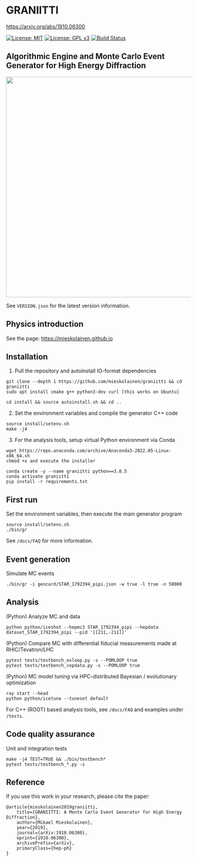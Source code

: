 # GRANIITTI
https://arxiv.org/abs/1910.06300

[![License: MIT](https://img.shields.io/badge/License-MIT-yellow.svg)](https://opensource.org/licenses/MIT)
[![License: GPL v3](https://img.shields.io/badge/License-GPLv3-blue.svg)](https://www.gnu.org/licenses/gpl-3.0)
[![Build Status](https://github.com/mieskolainen/graniitti/actions/workflows/graniitti-install-generate-test.yml/badge.svg)](https://github.com/mieskolainen/graniitti/actions)


## Algorithmic Engine and Monte Carlo Event Generator for High Energy Diffraction

<img width="600px" src="docs/img/dsigmadt.png">

See `VERSION.json` for the latest version information.


## Physics introduction

See the page: https://mieskolainen.github.io


## Installation

1. Pull the repository and autoinstall IO-format dependencies
```
git clone --depth 1 https://github.com/mieskolainen/graniitti && cd graniitti
sudo apt install cmake g++ python3-dev curl [this works on Ubuntu]

cd install && source autoinstall.sh && cd ..
```

2. Set the environment variables and compile the generator C++ code
```
source install/setenv.sh 
make -j4
```

3. For the analysis tools, setup virtual Python environment via Conda
```
wget https://repo.anaconda.com/archive/Anaconda3-2022.05-Linux-x86_64.sh
chmod +x and execute the installer

conda create -y --name graniitti python==3.8.5
conda activate graniitti
pip install -r requirements.txt
```


## First run

Set the environment variables, then execute the main generator program
```
source install/setenv.sh
./bin/gr
```

See `/docs/FAQ` for more information.


## Event generation

Simulate MC events
```
./bin/gr -i gencard/STAR_1792394_pipi.json -w true -l true -n 50000
```


## Analysis

(Python) Analyze MC and data
```
python python/iceshot --hepmc3 STAR_1792394_pipi --hepdata dataset_STAR_1792394_pipi --pid '[[211,-211]]'
```

(Python) Compare MC with differential fiducial measurements made at RHIC/Tevatron/LHC
```
pytest tests/testbench_exloop.py -s --POMLOOP true
pytest tests/testbench_cepdata.py -s --POMLOOP true
```

(Python) MC model tuning via HPC-distributed Bayesian / evolutionary optimization
```
ray start --head
python python/icetune --tuneset default
```

For C++ (ROOT) based analysis tools, see `/docs/FAQ` and examples under `/tests`.


## Code quality assurance

Unit and integration tests
```
make -j4 TEST=TRUE && ./bin/testbench*
pytest tests/testbench_*.py -s
```


## Reference

If you use this work in your research, please cite the paper:
```
@article{mieskolainen2019graniitti,
    title={GRANIITTI: A Monte Carlo Event Generator for High Energy Diffraction},
    author={Mikael Mieskolainen},
    year={2019},
    journal={arXiv:1910.06300},
    eprint={1910.06300},
    archivePrefix={arXiv},
    primaryClass={hep-ph}
}
```
